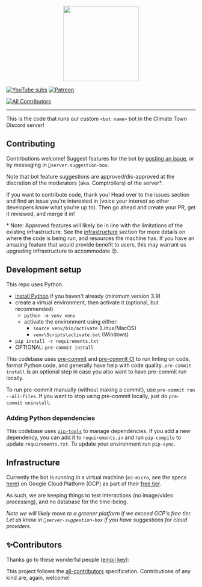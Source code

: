 <p align="center">
<a href="https://hub.climatetownproductions.com">
<img width="200" src="https://placehold.co/400">
</a>
</p>

[![YouTube subs](https://img.shields.io/youtube/channel/subscribers/UCuVLG9pThvBABcYCm7pkNkA?label=ClimateTown&style=for-the-badge)](https://www.youtube.com/@ClimateTown)
[![Patreon](https://img.shields.io/badge/Patreon-F96854?style=for-the-badge&logo=patreon&logoColor=white)](https://www.patreon.com/ClimateTown)

[![All Contributors](https://img.shields.io/github/all-contributors/ClimateTown/discord-bot?color=ee8449&style=flat-square)](#contributors)

---

This is the code that runs our custom `<bot name>` bot in the Climate Town Discord server!

## Contributing

Contributions welcome! Suggest features for the bot by [posting an issue](https://github.com/ClimateTown/discord-bot/issues/new/choose), or by messaging in `🔨server-suggestion-box`.

Note that bot feature suggestions are approved/dis-approved at the discretion of the moderators (aka. Comptrollers) of the server\*.

If you want to contribute code, thank you! Head over to the issues section and find an issue you're interested in (voice your interest so other developers know what you're up to). Then go ahead and create your PR, get it reviewed, and merge it in!

\* Note: Approved features will likely be in line with the limitations of the existing infrastructure. See the [infrastructure](#infrastructure) section for more details on where the code is being run, and resources the machine has. If you have an amazing feature that would provide benefit to users, this may warrant us upgrading infrastructure to accommodate 😉.

## Development setup

This repo uses Python.

- [install Python](https://www.python.org/downloads/) if you haven't already (minimum version 3.9)
- create a virtual environment, then activate it (optional, but recommended)
  - `python -m venv venv`
  - activate the environment using either:
    - `source venv/bin/activate` (Linux/MacOS)
    - `venv\Scripts\activate.bat` (Windows)
- `pip install -r requirements.txt`
- OPTIONAL: `pre-commit install`

This codebase uses [pre-commit](https://pre-commit.com/) and [pre-commit CI](https://pre-commit.ci/) to run linting on code, format Python code, and generally have help with code quality. `pre-commit install` is an optional step in case you also want to have pre-commit run locally.

To run pre-commit manually (without making a commit), use `pre-commit run --all-files`. If you want to stop using pre-commit locally, just do `pre-commit uninstall`.

### Adding Python dependencies

This codebase uses [`pip-tools`](https://pypi.org/project/pip-tools/) to manage dependencies. If you add a new dependency, you can add it to `requirements.in` and run `pip-compile` to update `requirements.txt`. To update your environment run `pip-sync`.

## Infrastructure

Currently the bot is running in a virtual machine (`e2-micro`, see the specs [here](https://cloud.google.com/compute/docs/general-purpose-machines#e2-shared-core)) on Google Cloud Platform (GCP) as part of their [free tier](https://cloud.google.com/free/docs/free-cloud-features#compute).

As such, we are keeping things to text interactions (no image/video processing), and no database for the time-being.

_Note we will likely move to a greener platform if we exceed GCP's free tier. Let us know in `🔨server-suggestion-box` if you have suggestions for cloud providers._

## ✨Contributors

Thanks go to these wonderful people ([emoji key](https://allcontributors.org/docs/en/emoji-key)):

<!-- ALL-CONTRIBUTORS-LIST:START - Do not remove or modify this section -->
<!-- prettier-ignore-start -->
<!-- markdownlint-disable -->

<!-- markdownlint-restore -->
<!-- prettier-ignore-end -->

<!-- ALL-CONTRIBUTORS-LIST:END -->

This project follows the [all-contributors](https://allcontributors.org) specification. Contributions of any kind are, again, welcome!
